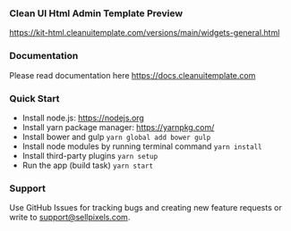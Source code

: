 ### Clean UI Html Admin Template Preview ###
https://kit-html.cleanuitemplate.com/versions/main/widgets-general.html

### Documentation ###
Please read documentation here https://docs.cleanuitemplate.com

### Quick Start ###
* Install node.js: https://nodejs.org​
* Install yarn package manager: https://yarnpkg.com/​
* Install bower and gulp `yarn global add bower gulp`
* Install node modules by running terminal command `yarn install`
* Install third-party plugins `yarn setup`
* Run the app (build task) `yarn start`

### Support ###
Use GitHub Issues for tracking bugs and creating new feature requests or write to [support@sellpixels.com](mailto:support@sellpixels.com).
